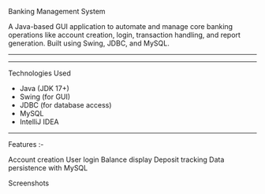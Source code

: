 Banking Management System

A Java-based GUI application to automate and manage core banking operations like account creation, login, transaction handling, and report generation. Built using Swing, JDBC, and MySQL.

---


---

Technologies Used

- Java (JDK 17+)
- Swing (for GUI)
- JDBC (for database access)
- MySQL
- IntelliJ IDEA

---
Features :-

Account creation
User login
Balance display
Deposit tracking
Data persistence with MySQL

Screenshots



